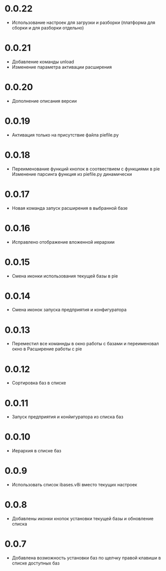 # 0.0.22

- Использование настроек для загрузки и разборки (платформа для сборки и для разборки отдельно)

# 0.0.21

- Добавление команды unload
- Изменение параметра активации расширения

# 0.0.20

- Дополнение описания версии

# 0.0.19

- Активация только на присутствие файла piefile.py

# 0.0.18

- Переименование функций кнопок в соотвествием с функциями в pie
Изменение парсинга функция из piefile.py динамически

# 0.0.17

- Новая команда запуск расширения в выбранной базе

# 0.0.16

- Исправлено отображение вложенной иерархии

# 0.0.15

- Смена иконки использования текущей базы в pie

# 0.0.14

- Смена иконок запуска предприятия и конфигуратора

# 0.0.13

- Переместил все команнды в окно работы с базами и переименовал окно в Расширение работы с pie

# 0.0.12

- Сортировка баз в списке

# 0.0.11

- Запуск предприятия и конйигуратора из списка баз

# 0.0.10

- Иерархия в списке баз

# 0.0.9

- Использовать список ibases.v8i вместо текущих настроек

# 0.0.8

- Добавлены иконки кнопок установки текущей базы и обновление списка

# 0.0.7

- Добавлена возможность установки баз по щелчку правой клавиши в списке доступных баз
